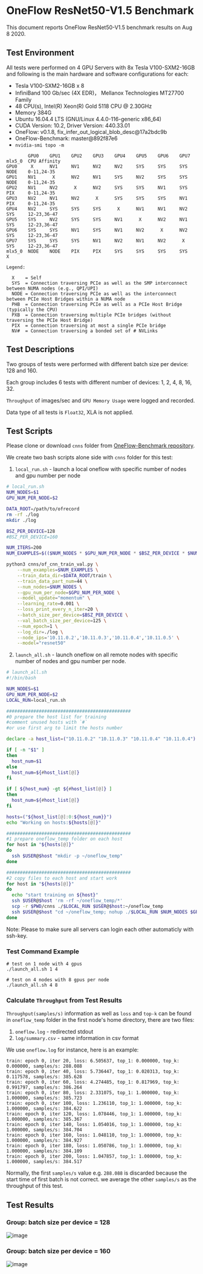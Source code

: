 # OneFlow ResNet50-V1.5 Benchmark
This document reports OneFlow ResNet50-V1.5 benchmark results on Aug 8 2020. 

## Test Environment
All tests were performed on 4 GPU Servers with 8x Tesla V100-SXM2-16GB and following is the main hardware and software configurations for each:  
- Tesla V100-SXM2-16GB x 8
- InfiniBand 100 Gb/sec (4X EDR)， Mellanox Technologies MT27700 Family
- 48 CPU(s), Intel(R) Xeon(R) Gold 5118 CPU @ 2.30GHz
- Memory 384G
- Ubuntu 16.04.4 LTS (GNU/Linux 4.4.0-116-generic x86_64)
- CUDA Version: 10.2, Driver Version: 440.33.01
- OneFlow: v0.1.8, fix_infer_out_logical_blob_desc@17a2bdc9b
- OneFlow-Benchmark: master@892f87e6
- `nvidia-smi topo -m`
```
        GPU0    GPU1    GPU2    GPU3    GPU4    GPU5    GPU6    GPU7    mlx5_0  CPU Affinity
GPU0     X      NV1     NV1     NV2     NV2     SYS     SYS     SYS     NODE    0-11,24-35
GPU1    NV1      X      NV2     NV1     SYS     NV2     SYS     SYS     NODE    0-11,24-35
GPU2    NV1     NV2      X      NV2     SYS     SYS     NV1     SYS     PIX     0-11,24-35
GPU3    NV2     NV1     NV2      X      SYS     SYS     SYS     NV1     PIX     0-11,24-35
GPU4    NV2     SYS     SYS     SYS      X      NV1     NV1     NV2     SYS     12-23,36-47
GPU5    SYS     NV2     SYS     SYS     NV1      X      NV2     NV1     SYS     12-23,36-47
GPU6    SYS     SYS     NV1     SYS     NV1     NV2      X      NV2     SYS     12-23,36-47
GPU7    SYS     SYS     SYS     NV1     NV2     NV1     NV2      X      SYS     12-23,36-47
mlx5_0  NODE    NODE    PIX     PIX     SYS     SYS     SYS     SYS      X

Legend:

  X    = Self
  SYS  = Connection traversing PCIe as well as the SMP interconnect between NUMA nodes (e.g., QPI/UPI)
  NODE = Connection traversing PCIe as well as the interconnect between PCIe Host Bridges within a NUMA node
  PHB  = Connection traversing PCIe as well as a PCIe Host Bridge (typically the CPU)
  PXB  = Connection traversing multiple PCIe bridges (without traversing the PCIe Host Bridge)
  PIX  = Connection traversing at most a single PCIe bridge
  NV#  = Connection traversing a bonded set of # NVLinks

```

## Test Descriptions
Two groups of tests were performed with different batch size per device: 128 and 160.

Each group includes 6 tests with different number of devices: 1, 2, 4, 8, 16, 32.

`Throughput` of images/sec and `GPU Memory Usage` were logged and recorded.

Data type of all tests is `Float32`, XLA is not applied.

## Test Scripts
Please clone or download `cnns` folder from [OneFlow-Benchmark repository](https://github.com/Oneflow-Inc/OneFlow-Benchmark/tree/master/Classification/cnns). 

We create two bash scripts alone side with `cnns` folder for this test:
1. `local_run.sh` - launch a local oneflow with specific number of nodes and gpu number per node
```bash
# local_run.sh
NUM_NODES=$1
GPU_NUM_PER_NODE=$2

DATA_ROOT=/path/to/ofrecord
rm -rf ./log
mkdir ./log

BSZ_PER_DEVICE=128 
#BSZ_PER_DEVICE=160

NUM_ITERS=200
NUM_EXAMPLES=$(($NUM_NODES * $GPU_NUM_PER_NODE * $BSZ_PER_DEVICE * $NUM_ITERS))

python3 cnns/of_cnn_train_val.py \
    --num_examples=$NUM_EXAMPLES \
    --train_data_dir=$DATA_ROOT/train \
    --train_data_part_num=44 \
    --num_nodes=$NUM_NODES \
    --gpu_num_per_node=$GPU_NUM_PER_NODE \
    --model_update="momentum" \
    --learning_rate=0.001 \
    --loss_print_every_n_iter=20 \
    --batch_size_per_device=$BSZ_PER_DEVICE \
    --val_batch_size_per_device=125 \
    --num_epoch=1 \
    --log_dir=./log \
    --node_ips='10.11.0.2','10.11.0.3','10.11.0.4','10.11.0.5' \
    --model="resnet50"
```
2. `launch_all.sh` - launch oneflow on all remote nodes with specific number of nodes and gpu number per node.
```bash
# launch_all.sh
#!/bin/bash

NUM_NODES=$1
GPU_NUM_PER_NODE=$2
LOCAL_RUN=local_run.sh

##############################################
#0 prepare the host list for training
#comment unused hosts with `#`
#or use first arg to limit the hosts number

declare -a host_list=("10.11.0.2" "10.11.0.3" "10.11.0.4" "10.11.0.4")

if [ -n "$1" ]
then
  host_num=$1
else
  host_num=${#host_list[@]}
fi

if [ ${host_num} -gt ${#host_list[@]} ]
then
  host_num=${#host_list[@]}
fi

hosts=("${host_list[@]:0:${host_num}}")
echo "Working on hosts:${hosts[@]}"

##############################################
#1 prepare oneflow_temp folder on each host
for host in "${hosts[@]}"
do
  ssh $USER@$host "mkdir -p ~/oneflow_temp"
done

##############################################
#2 copy files to each host and start work
for host in "${hosts[@]}"
do
  echo "start training on ${host}"
  ssh $USER@$host 'rm -rf ~/oneflow_temp/*'
  scp -r $PWD/cnns ./$LOCAL_RUN $USER@$host:~/oneflow_temp
  ssh $USER@$host "cd ~/oneflow_temp; nohup ./$LOCAL_RUN $NUM_NODES $GPU_NUM_PER_NODE 1>oneflow.log 2>&1 </dev/null &"
done
```

Note: Please to make sure all servers can login each other automaticly with ssh-key.

### Test Command Example
```
# test on 1 node with 4 gpus
./launch_all.sh 1 4

# test on 4 nodes with 8 gpus per node
./launch_all.sh 4 8
```

### Calculate `Throughput` from Test Results
`Throughput(samples/s)` information as well as `loss` and `top-k` can be found in `oneflow_temp` folder in the first node's home directory, there are two files:
1. `oneflow.log` - redirected stdout 
2. `log/summary.csv` - same information in csv format 

We use `oneflow.log` for instance, here is an example:
```
train: epoch 0, iter 20, loss: 6.505637, top_1: 0.000000, top_k: 0.000000, samples/s: 288.088
train: epoch 0, iter 40, loss: 5.736447, top_1: 0.020313, top_k: 0.117578, samples/s: 385.628
train: epoch 0, iter 60, loss: 4.274485, top_1: 0.817969, top_k: 0.991797, samples/s: 386.264
train: epoch 0, iter 80, loss: 2.331075, top_1: 1.000000, top_k: 1.000000, samples/s: 385.723
train: epoch 0, iter 100, loss: 1.236110, top_1: 1.000000, top_k: 1.000000, samples/s: 384.622
train: epoch 0, iter 120, loss: 1.078446, top_1: 1.000000, top_k: 1.000000, samples/s: 385.367
train: epoch 0, iter 140, loss: 1.054016, top_1: 1.000000, top_k: 1.000000, samples/s: 384.704
train: epoch 0, iter 160, loss: 1.048110, top_1: 1.000000, top_k: 1.000000, samples/s: 384.927
train: epoch 0, iter 180, loss: 1.050786, top_1: 1.000000, top_k: 1.000000, samples/s: 384.109
train: epoch 0, iter 200, loss: 1.047857, top_1: 1.000000, top_k: 1.000000, samples/s: 384.517
```
Normally, the first `samples/s` value e.g. `288.088` is discarded because the start time of first batch is not correct. we average the other `samples/s` as the throughput of this test.
## Test Results
### Group: batch size per device = 128
![image](imgs/resnet50_v15_bsz128_fp32.png)
### Group: batch size per device = 160
![image](imgs/resnet50_v15_bsz160_fp32.png)
